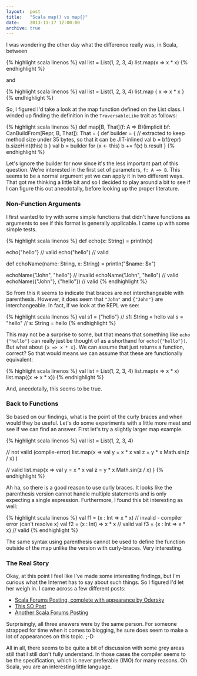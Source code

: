 ```yaml
---
layout:  post
title:   "Scala map() vs map{}"
date:    2013-11-17 12:00:00
archive: true
---
```


I was wondering the other day what the difference really was, in Scala, between

{% highlight scala linenos %}
val list = List(1, 2, 3, 4)
list.map(x => x * x)
{% endhighlight %}

and

{% highlight scala linenos %}
val list = List(1, 2, 3, 4)
list.map { x => x * x }
{% endhighlight %}

So, I figured I'd take a look at the map function defined on the List class. I winded up
finding the definition in the `TraversableLike` trait as follows:

{% highlight scala linenos %}
def map[B, That](f: A => B)(implicit bf: CanBuildFrom[Repr, B, That]): That = {
  def builder = { // extracted to keep method size under 35 bytes, so that it can be JIT-inlined
    val b = bf(repr)
    b.sizeHint(this)
    b
  }
  val b = builder
  for (x <- this) b += f(x)
  b.result
}
{% endhighlight %}

Let's ignore the builder for now since it's the less important part of this question. We're
interested in the first set of parameters, `f: A => B`. This seems to be a normal argument
yet we can apply it in two different ways. That got me thinking a little bit and so I decided
to play around a bit to see if I can figure this out anecdotally, before looking up the proper
literature.

### Non-Function Arguments

I first wanted to try with some simple functions that didn't have functions as arguments to see if
this format is generally applicable. I came up with some simple tests.

{% highlight scala linenos %}
def echo(x: String) = println(x)

echo{"hello"}    // valid
echo("hello")    // valid


def echoName(name: String, x: String) = println("$name: $x")

echoName{"John", "hello"}        // invalid
echoName("John", "hello")        // valid
echoName({"John"}, {"hello"})    // valid
{% endhighlight %}

So from this it seems to indicate that braces are not interchangeable with parenthesis. However,
it does seem that `"John"` and `{"John"}` are interchangeable. In fact, if we look at the REPL
we see:

{% highlight scala linenos %}
val s1 = {"hello"}     // s1: String = hello
val s = "hello"        // s: String = hello
{% endhighlight %}

This may not be a surprise to some, but that means that something like `echo {"hello"}` can
really just be thought of as a shorthand for `echo({"hello"})`. But what about `{x => x * x}`.
We can assume that just returns a function, correct? So that would means we can assume that
these are functionally equivalent:

{% highlight scala linenos %}
val list = List(1, 2, 3, 4)
list.map(x => x * x)
list.map({x => x * x})
{% endhighlight %}

And, anecdotally, this seems to be true.

### Back to Functions

So based on our findings, what is the point of the curly braces and when would they be useful.
Let's do some experiments with a little more meat and see if we can find an answer. First let's try
a slightly larger map example.

{% highlight scala linenos %}
val list = List(1, 2, 3, 4)

// not valid (compile-error)
list.map(x =>
  val y = x * x
  val z = y * x
  Math.sin(z / x)
)

// valid
list.map{x =>
  val y = x * x
  val z = y * x
  Math.sin(z / x)
}
{% endhighlight %}

Ah ha, so there is a good reason to use curly braces. It looks like the parenthesis version cannot
handle multiple statements and is only expecting a single expression. Furthermore, I found this bit
interesting as well:

{% highlight scala linenos %}
val f1 = (x : Int => x * x)    // invalid - compiler error (can't resolve x)
val f2 = (x : Int) => x * x    // valid
val f3 = {x : Int => x * x}    // valid
{% endhighlight %}

The same syntax using parenthesis cannot be used to define the function outside of the map unlike
the version with curly-braces. Very interesting.

### The Real Story

Okay, at this point I feel like I've made some interesting findings, but I'm curious what the
Internet has to say about such things. So I figured I'd let her weigh in. I came across a few
different posts:

+ [Scala Forums Posting, complete with appearance by Odersky][1]
+ [This SO Post][2]
+ [Another Scala Forums Posting][3]

Surprisingly, all three answers were by the same person. For someone strapped for time when it
comes to blogging, he sure does seem to make a lot of appearances on this topic. ;-D

All in all, there seems to be quite a bit of discussion with some grey areas still that I still
don't fully understand. In those cases the compiler seems to be the specification, which is never
preferable (IMO) for many reasons. Oh Scala, you are an interesting little language.


  [1]: http://www.scala-lang.org/old/node/2593
  [2]: http://stackoverflow.com/questions/4386127/what-is-the-formal-difference-in-scala-between-braces-and-parentheses-and-when
  [3]: http://www.scala-lang.org/old/node/10195
